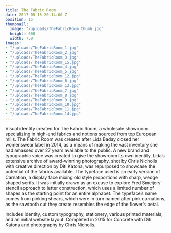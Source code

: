 ```yaml
---
title: The Fabric Room
date: 2017-05-15 20:14:00 Z
position: 15
thumbnail:
  image: "/uploads/TheFabricRoom_thumb.jpg"
  height: 600
  width: 750
images:
- "/uploads/TheFabricRoom_1.jpg"
- "/uploads/TheFabricRoom_2.jpg"
- "/uploads/TheFabricRoom_3.jpg"
- "/uploads/TheFabricRoom_15.jpg"
- "/uploads/TheFabricRoom_4.jpg"
- "/uploads/TheFabricRoom_5.jpg"
- "/uploads/TheFabricRoom_12.jpg"
- "/uploads/TheFabricRoom_6.jpg"
- "/uploads/TheFabricRoom_13.jpg"
- "/uploads/TheFabricRoom_7.jpg"
- "/uploads/TheFabricRoom_8.jpg"
- "/uploads/TheFabricRoom_9.jpg"
- "/uploads/TheFabricRoom_10.jpg"
- "/uploads/TheFabricRoom_11.jpg"
- "/uploads/TheFabricRoom_14.jpg"
---
```


Visual identity created for The Fabric Room, a wholesale showroom specializing in high-end fabrics and notions sourced from top European mills. The Fabric Room was created after Lida Baday closed her womenswear label in 2014, as a means of making the vast inventory she had amassed over 27 years available to the public. A new brand and typographic voice was created to give the showroom its own identity. Lida’s extensive archive of award-winning photography, shot by Chris Nicholls with creative direction by Diti Katona, was repurposed to showcase the potential of the fabrics available. The typeface used is an early version of Carnation, a display face mixing old style proportions with sharp, wedge shaped serifs. It was initially drawn as an excuse to explore Fred Smeijers’ stencil approach to letter construction, which uses a limited number of shapes as the starting point for an entire alphabet. The typeface’s name comes from pinking shears, which were in turn named after pink carnations, as the sawtooth cut they create resembles the edge of the flower’s petal.

Includes identity, custom typography, stationery, various printed materials, and an initial website layout. Completed in 2015 for Concrete with Diti Katona and photography by Chris Nicholls.